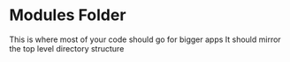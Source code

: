 # Modules Folder
This is where most of your code should go for bigger apps
It should mirror the top level directory structure